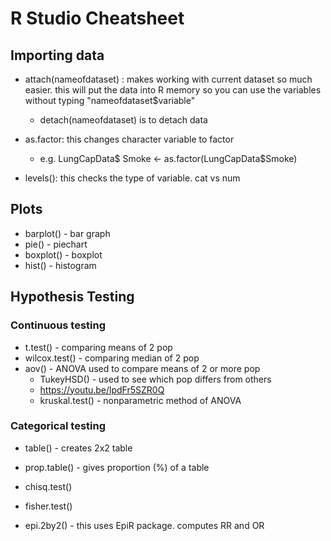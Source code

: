 # R Studio Cheatsheet

## Importing data

- attach(nameofdataset) : makes working with current dataset so much easier. this will put the data into R memory so you can use the variables without typing "nameofdataset$variable"
	- detach(nameofdataset) is to detach data

- as.factor: this changes character variable to factor
	- e.g. LungCapData$ Smoke <- as.factor(LungCapData$Smoke)


- levels(): this checks the type of variable. cat vs num

## Plots

- barplot() - bar graph
- pie() - piechart
- boxplot() - boxplot
- hist() - histogram

## Hypothesis Testing

### Continuous testing
- t.test() - comparing means of 2 pop
- wilcox.test() - comparing median of 2 pop
- aov() - ANOVA used to compare means of 2 or more pop
	- TukeyHSD() - used to see which pop  differs from others
	- https://youtu.be/lpdFr5SZR0Q
	- kruskal.test() - nonparametric method of ANOVA

### Categorical testing
- table() - creates 2x2 table
- prop.table() - gives proportion (%) of a table

- chisq.test()
- fisher.test()
- epi.2by2() - this uses EpiR package. computes RR and OR
